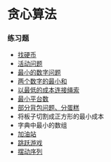 # 贪心算法

### 练习题
* [找硬币](MinCoins.java)
* [活动问题](ActivityProblem.java)
* [最小的数字问题](FindSmallest.java)
* [两个数字的最小和](MinimumSum.java)
* [以最低的成本连接绳索](RopeCost.java)
* [最小平台数](FindPlatForm.java)
* [部分背包问题、分蛋糕](AssignCookies.java)
* 将板子切割成正方形的最小成本
* 字典中最小的数组
* [加油站](GasStation.java)
* [跳跃游戏](JumpGame.java)
* [摆动序列](WiggleSubsequence.java)